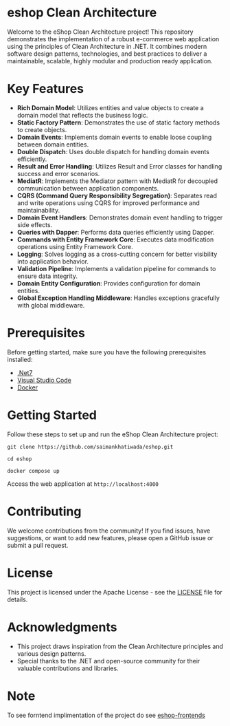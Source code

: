 # eshop Clean Architecture

Welcome to the eShop Clean Architecture project! This repository demonstrates the implementation of a robust e-commerce web application using the principles of Clean Architecture in .NET. It combines modern software design patterns, technologies, and best practices to deliver a maintainable, scalable, highly modular and production ready application.

# Key Features

- **Rich Domain Model**: Utilizes entities and value objects to create a domain model that reflects the business logic.
- **Static Factory Pattern**: Demonstrates the use of static factory methods to create objects.
- **Domain Events**: Implements domain events to enable loose coupling between domain entities.
- **Double Dispatch**: Uses double dispatch for handling domain events efficiently.
- **Result and Error Handling**: Utilizes Result and Error classes for handling success and error scenarios.
- **MediatR**: Implements the Mediator pattern with MediatR for decoupled communication between application components.
- **CQRS (Command Query Responsibility Segregation)**: Separates read and write operations using CQRS for improved performance and maintainability.
- **Domain Event Handlers**: Demonstrates domain event handling to trigger side effects. 
- **Queries with Dapper**: Performs data queries efficiently using Dapper.
- **Commands with Entity Framework Core**: Executes data modification operations using Entity Framework Core.
- **Logging**: Solves logging as a cross-cutting concern for better visibility into application behavior.
- **Validation Pipeline**: Implements a validation pipeline for commands to ensure data integrity.
- **Domain Entity Configuration**: Provides configuration for domain entities.
- **Global Exception Handling Middleware**: Handles exceptions gracefully with global middleware.

# Prerequisites

Before getting started, make sure you have the following prerequisites installed:

- [.Net7](https://dotnet.microsoft.com/en-us/download)
- [Visual Studio Code](https://code.visualstudio.com/)
- [Docker](https://www.docker.com/)

# Getting Started

Follow these steps to set up and run the eShop Clean Architecture project:

```
git clone https://github.com/saimankhatiwada/eshop.git
```

```
cd eshop
```

```
docker compose up
```

Access the web application at `http://localhost:4000`

# Contributing
We welcome contributions from the community! If you find issues, have suggestions, or want to add new features, please open a GitHub issue or submit a pull request.

# License
This project is licensed under the Apache License - see the [LICENSE](./LICENSE) file for details.

# Acknowledgments
- This project draws inspiration from the Clean Architecture principles and various design patterns.
- Special thanks to the .NET and open-source community for their valuable contributions and libraries.

# Note
To see forntend implimentation of the project do see 
[eshop-frontends]()
